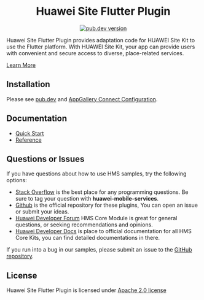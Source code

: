 <p align="center">
  <h1 align="center">Huawei Site Flutter Plugin</h1>
</p>


<p align="center">
  <a href="https://pub.dev/packages/huawei_site"><img src="https://img.shields.io/pub/v/huawei_site?style=for-the-badge" alt="pub.dev version"></a>
</p>

Huawei Site Flutter Plugin provides adaptation code for HUAWEI Site Kit to use the Flutter platform. With HUAWEI Site Kit, your app can provide users with convenient and secure access to diverse, place-related services.

[Learn More](https://developer.huawei.com/consumer/en/doc/development/HMS-Plugin-Guides/introduction-0000001050181259)

## Installation

Please see [pub.dev](https://pub.dev/packages/huawei_site/install) and [AppGallery Connect Configuration](https://developer.huawei.com/consumer/en/doc/development/HMS-Plugin-Guides/config-agc-0000001050179166).

## Documentation

- [Quick Start](https://developer.huawei.com/consumer/en/doc/development/HMS-Plugin-Guides/overview-0000001056508815)
- [Reference](https://developer.huawei.com/consumer/en/doc/development/HMS-Plugin-References/overview-0000001050426045)

## Questions or Issues

If you have questions about how to use HMS samples, try the following options:

- [Stack Overflow](https://stackoverflow.com/questions/tagged/huawei-mobile-services) is the best place for any programming questions. Be sure to tag your question with **huawei-mobile-services**.
- [Github](https://github.com/HMS-Core/hms-flutter-plugin) is the official repository for these plugins, You can open an issue or submit your ideas.
- [Huawei Developer Forum](https://forums.developer.huawei.com/forumPortal/en/home?fid=0101187876626530001) HMS Core Module is great for general questions, or seeking recommendations and opinions.
- [Huawei Developer Docs](https://developer.huawei.com/consumer/en/doc/overview/HMS-Core-Plugin) is place to official documentation for all HMS Core Kits, you can find detailed documentations in there.

If you run into a bug in our samples, please submit an issue to the [GitHub repository](https://github.com/HMS-Core/hms-flutter-plugin).

## License

Huawei Site Flutter Plugin is licensed under [Apache 2.0 license](LICENCE)
